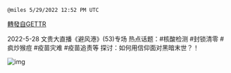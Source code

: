 
`@miles 5/29/2022 12:52 PM UTC`

[轉發自GETTR](https://gettr.com/post/p1bv1cr266e)

2022-5-28 文贵大直播《避风港》(53)专场  热点话题：#核酸检测 #封锁清零   #疯炒猴痘 #疫苗灾难 #疫苗追责等  探讨：如何用信仰面对黑暗末世？！

![img](https://media.gettr.com/group26/origin/2022/05/29/12/4b83ac19-1601-7883-eab6-86afa6f8fe76/6383d6c383a688bc0ce747d8282e44b3.jpeg)
